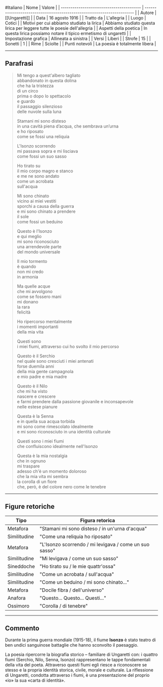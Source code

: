 #Italiano
| Nome                                      | Valore                                                                   |
| ----------------------------------------- | ------------------------------------------------------------------------ |
| Autore                                    | [[Ungaretti]]                                                            |
| Data                                      | 16 agosto 1916                                                           |
| Tratto da                                 | L'allegria                                                               |
| Luogo                                     | Cotici                                                                   | 
| Motivi per cui abbiamo studiato la lirica | Abbiamo studiato questa lirica per leggere tutte le poesie dell'allegria |
| Aspetti della poetica                     | In questa lirica possiamo notare il tipico ermetismo di ungaretti        |
| Impostazione grafica                      | Allineata a sinistra                                                     |
| Versi                                     | Liberi                                                                   |
| Strofe                                    | 15                                                                        |
| Sonetti                                   | 1                                                                        |
| Rime                                      | Sciolte                                                                  |
| Punti notevoli                            | La poesia è totalmente libera                                            |

---
## Parafrasi

>Mi tengo a quest'albero tagliato  
>abbandonato in questa dolina  
>che ha la tristezza  
>di un circo  
>prima o dopo lo spettacolo  
>e guardo  
>il passaggio silenzioso  
>delle nuvole sulla luna  
>  
>Stamani mi sono disteso  
>in una cavità piena d’acqua, che sembrava un’urna  
>e ho riposato  
>come se fossi una reliquia  
>  
>L'Isonzo scorrendo  
>mi passava sopra e mi lisciava  
>come fossi un suo sasso  
>
>Ho tirato su  
>il mio corpo magro e stanco  
>e me ne sono andato  
>come un acrobata  
>sull'acqua  
>
>Mi sono chinato  
>vicino ai miei vestiti  
>sporchi a causa della guerra  
>e mi sono chinato a prendere  
>il sole  
>come fossi un beduino  
>  
>Questo è l'Isonzo  
>e qui meglio  
>mi sono riconosciuto  
>una arrendevole parte  
>del mondo universale  
>  
>Il mio tormento  
>è quando  
>non mi credo  
>in armonia  
>  
>Ma quelle acque  
>che mi avvolgono  
>come se fossero mani  
>mi donano  
>la rara  
>felicità  
>  
>Ho ripercorso mentalmente  
>i momenti importanti  
>della mia vita  
>  
>Questi sono  
>i miei fiumi, attraverso cui ho svolto il mio percorso  
>  
>Questo è il Serchio  
>nel quale sono cresciuti i miei antenati  
>forse duemila anni  
>della mia gente campagnola  
>e mio padre e mia madre  
>
>Questo è il Nilo  
>che mi ha visto  
>nascere e crescere  
>e farmi prendere dalla passione giovanile e inconsapevole  
>nelle estese pianure  
>
>Questa è la Senna  
>e in quella sua acqua torbida  
>mi sono come rimescolato idealmente  
>e mi sono riconosciuto in una identità culturale  
>
>Questi sono i miei fiumi  
>che confluiscono idealmente nell'Isonzo  
>  
>Questa è la mia nostalgia  
>che in ognuno  
>mi traspare  
>adesso ch'è un momento doloroso  
>che la mia vita mi sembra  
>la corolla di un fiore  
>che, però, è del colore nero come le tenebre

---
## Figure retoriche

| Tipo         | Figura retorica                                        |
| ------------ | ------------------------------------------------------ |
| Metafora     | "Stamani mi sono disteso / in un'urna d'acqua"         |
| Similitudine | "Come una reliquia ho riposato"                        |
| Metafora     | "L'Isonzo scorrendo / mi levigava / come un suo sasso" |
| Similitudine | "Mi levigava / come un suo sasso"                      |
| Sineddoche   | "Ho tirato su / le mie quattr'ossa"                    |
| Similitudine | "Come un acrobata / sull'acqua"                        |
| Similitudine | "Come un beduino / mi sono chinato..."                 |
| Metafora     | "Docile fibra / dell'universo"                         |
| Anafora      | "Questo... Questo... Questi..."                        |
| Ossimoro     | "Corolla / di tenebre"                                 | 

---
## Commento

Durante la prima guerra mondiale (1915-18), il fiume **Isonzo** è stato teatro di ben undici sanguinose battaglie che hanno sconvolto il paesaggio.  
  
La poesia ripercorre la biografia storico – familiare di Ungaretti con: i quattro fiumi (Serchio, Nilo, Senna, Isonzo) rappresentano le tappe fondamentali della vita del poeta. Attraverso questi fiumi egli riesce a riconoscere se stesso e la propria identità storica, civile, morale e culturale. La riflessione di Ungaretti, condotta attraverso i fiumi, è una presentazione del proprio «io» la sua «carta di identità».